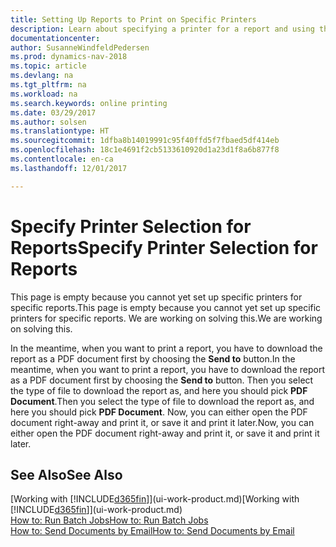 ```yaml
---
title: Setting Up Reports to Print on Specific Printers
description: Learn about specifying a printer for a report and using the Printer Selections window.
documentationcenter: 
author: SusanneWindfeldPedersen
ms.prod: dynamics-nav-2018
ms.topic: article
ms.devlang: na
ms.tgt_pltfrm: na
ms.workload: na
ms.search.keywords: online printing
ms.date: 03/29/2017
ms.author: solsen
ms.translationtype: HT
ms.sourcegitcommit: 1dfba8b14019991c95f40ffd5f7fbaed5df414eb
ms.openlocfilehash: 18c1e4691f2cb5133610920d1a23d1f8a6b877f8
ms.contentlocale: en-ca
ms.lasthandoff: 12/01/2017

---
```

# <a name="specify-printer-selection-for-reports"></a><span data-ttu-id="90260-103">Specify Printer Selection for Reports</span><span class="sxs-lookup"><span data-stu-id="90260-103">Specify Printer Selection for Reports</span></span>
<span data-ttu-id="90260-104">This page is empty because you cannot yet set up specific printers for specific reports.</span><span class="sxs-lookup"><span data-stu-id="90260-104">This page is empty because you cannot yet set up specific printers for specific reports.</span></span> <span data-ttu-id="90260-105">We are working on solving this.</span><span class="sxs-lookup"><span data-stu-id="90260-105">We are working on solving this.</span></span>

<span data-ttu-id="90260-106">In the meantime, when you want to print a report, you have to download the report as a PDF document first by choosing the **Send to** button.</span><span class="sxs-lookup"><span data-stu-id="90260-106">In the meantime, when you want to print a report, you have to download the report as a PDF document first by choosing the **Send to** button.</span></span> <span data-ttu-id="90260-107">Then you select the type of file to download the report as, and here you should pick **PDF Document**.</span><span class="sxs-lookup"><span data-stu-id="90260-107">Then you select the type of file to download the report as, and here you should pick **PDF Document**.</span></span> <span data-ttu-id="90260-108">Now, you can either open the PDF document right-away and print it, or save it and print it later.</span><span class="sxs-lookup"><span data-stu-id="90260-108">Now, you can either open the PDF document right-away and print it, or save it and print it later.</span></span>

<!--

You can set up reports so that they must be printed on a specific printer. The following are some uses of printer selection:

- You can print reports on special company letterhead.
- You can print reports on different paper sizes.
- You can print reports on the default printer of a specified employee.

You use the **Printer Selections** window to set different values to obtain different output. If you set a specific printer selection, then it takes precedence over a more general printer selection. For example, you can set a printer selection that has values in the **User ID**, **Report ID**, and **Printer Name** fields. This printer selection takes precedence over a printer selection that has blank entries in the **User ID** or **Report ID** fields.

The following table describes the combination of values to specify when you set up printer selections for a report.

|To                                                 |Set the following values                                             |
|---------------------------------------------------|---------------------------------------------------------------------|
|Print a report to a specific printer for all users |Specify values in the **Report ID** and **Printer Name** fields and leave the **User ID** field blank.|
|Print all reports to a specific printer for a specific user|Specify values in the **User ID** and **Printer Name** fields and leave the **Report ID** field blank.|
|Set the default printer for all reports|Specify a value in the **Printer Name** field and leave the **User ID** and **Report ID** fields blank.|
|Print a specific report to the user’s default printer|Specify a value in the **Report ID** field and leave the **Printer Name** and **User ID** fields blank.|
|Print a specific report to a specific printer for a specific user|Specify values in all three fields.|
-->

## <a name="see-also"></a><span data-ttu-id="90260-109">See Also</span><span class="sxs-lookup"><span data-stu-id="90260-109">See Also</span></span>
<span data-ttu-id="90260-110">[Working with [!INCLUDE[d365fin](includes/d365fin_md.md)]](ui-work-product.md)</span><span class="sxs-lookup"><span data-stu-id="90260-110">[Working with [!INCLUDE[d365fin](includes/d365fin_md.md)]](ui-work-product.md)</span></span>  
[<span data-ttu-id="90260-111">How to: Run Batch Jobs</span><span class="sxs-lookup"><span data-stu-id="90260-111">How to: Run Batch Jobs</span></span>](ui-how-run-batch-jobs.md)  
[<span data-ttu-id="90260-112">How to: Send Documents by Email</span><span class="sxs-lookup"><span data-stu-id="90260-112">How to: Send Documents by Email</span></span>](ui-how-send-documents-email.md)  

